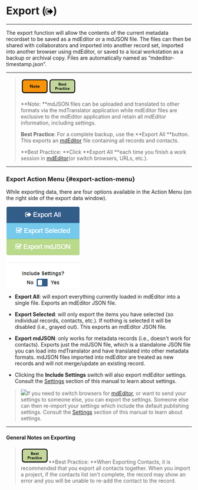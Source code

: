 # Export \(![](/assets/symbol_sign-out_16.png)\)

---

The export function will allow the contents of the current metadata recordset to be saved as a mdEditor or a mdJSON file. The files can then be shared with collaborators and imported into another record set, imported into another browser using mdEditor, or saved to a local workstation as a backup or archival copy. Files are automatically named as “mdeditor-timestamp.json”.

---

> ![](/assets/note_small.png)![](/assets/best_practice_small.png)
>
> **Note: **mdJSON files can be uploaded and translated to other formats via the mdTranslator application while mdEditor files are exclusive to the mdEditor application and retain all mdEditor information, including settings.
>
> **Best Practice**: For a complete backup, use the **Export All **button. This exports an [mdEditor](https://adiwg.gitbooks.io/mdeditor/content/GLOSSARY.html#mdeditor) file containing all records and contacts.
>
> **Best Practice: **Click **Export All **each time you finish a work session in [mdEditor](https://adiwg.gitbooks.io/mdeditor/content/GLOSSARY.html#mdeditor)\(or switch browsers, URLs, etc.\).

---

### Export Action Menu {#export-action-menu}

While exporting data, there are four options available in the Action Menu \(on the right side of the export data window\).

![](/assets/export_data_action_menu.png)

* **Export All**: will export everything currently loaded in mdEditor into a single file. Exports an mdEditor JSON file.

* **Export Selected**: will only export the items you have selected \(so individual records, contacts, etc.\). If nothing is selected it will be disabled \(i.e., grayed out\). This exports an mdEditor JSON file.

* **Export mdJSON**: only works for metadata records \(i.e., doesn't work for contacts\). Exports just the mdJSON file, which is a standalone JSON file you can load into mdTranslator and have translated into other metadata formats. mdJSON files imported into mdEditor are treated as new records and will not merge/update an existing record.

* Clicking the **Include Settings** switch will also export mdEditor settings. Consult the [Settings](/settings.md) section of this manual to learn about settings.

> ![](https://adiwg.gitbooks.io/mdeditor/content/assets/note_small.png)If you need to switch browsers for [mdEditor](https://adiwg.gitbooks.io/mdeditor/content/GLOSSARY.html#mdeditor), or want to send your settings to someone else, you can export the settings. Someone else can then re-import your settings which include the default publishing settings.  Consult the [Settings](/settings.md) section of this manual to learn about settings.

---

#### General Notes on Exporting

> ![](/assets/best_practice_small.png)**Best Practice: **When Exporting Contacts, it is recommended that you export all contacts together. When you import a project, if the contacts list isn't complete, the record may show an error and you will be unable to re-add the contact to the record.




